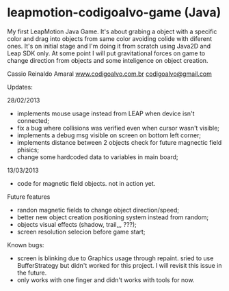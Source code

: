leapmotion-codigoalvo-game (Java)
==========================

My first LeapMotion Java Game.
It's about grabing a object with a specific color and drag
into objects from same color avoiding colide with diferent ones.
It's on initial stage and I'm doing it from scratch using Java2D and Leap SDK only.
At some point I will put gravitational forces on game to
change direction from objects and some inteligence on object creation.

Cassio Reinaldo Amaral
www.codigoalvo.com.br
codigoalvo@gmail.com


Updates:

28/02/2013
 - implements mouse usage instead from LEAP when device isn't connected;
 - fix a bug where collisions was verified even when cursor wasn't visible;
 - implements a debug msg visible on screen on bottom left corner;
 - implements distance between 2 objects check for future magnectic field phisics;
 - change some hardcoded data to variables in main board;

13/03/2013
 - code for magnetic field objects. not in action yet.


Future features

 - randon magnetic fields to change object direction/speed;
 - better new object creation positioning system instead from random;
 - objects visual effects (shadow, trail,,, ???);
 - screen resolution selecion before game start; 
 
 Known bugs:
 
 - screen is blinking due to Graphics usage through repaint.
   sried to use BufferStrategy but didn't worked for this project.
   I will revisit this issue in the future.
 - only works with one finger and didn't works with tools for now.

